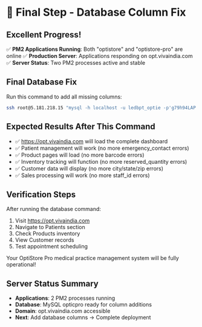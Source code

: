 # 🎉 Final Step - Database Column Fix

## Excellent Progress!
✅ **PM2 Applications Running**: Both "optistore" and "optistore-pro" are online
✅ **Production Server**: Applications responding on opt.vivaindia.com
✅ **Server Status**: Two PM2 processes active and stable

## Final Database Fix
Run this command to add all missing columns:

```bash
ssh root@5.181.218.15 "mysql -h localhost -u ledbpt_optie -p'g79h94LAP' opticpro -e \"ALTER TABLE products ADD COLUMN IF NOT EXISTS barcode VARCHAR(100); ALTER TABLE patients ADD COLUMN IF NOT EXISTS emergency_contact VARCHAR(255); ALTER TABLE patients ADD COLUMN IF NOT EXISTS emergency_phone VARCHAR(20); ALTER TABLE store_inventory ADD COLUMN IF NOT EXISTS reserved_quantity INT DEFAULT 0; ALTER TABLE sales ADD COLUMN IF NOT EXISTS staff_id VARCHAR(36); ALTER TABLE customers ADD COLUMN IF NOT EXISTS city VARCHAR(100); ALTER TABLE customers ADD COLUMN IF NOT EXISTS state VARCHAR(50); ALTER TABLE customers ADD COLUMN IF NOT EXISTS zip_code VARCHAR(20); ALTER TABLE prescriptions ADD COLUMN IF NOT EXISTS store_id VARCHAR(36);\""
```

## Expected Results After This Command
- ✅ https://opt.vivaindia.com will load the complete dashboard
- ✅ Patient management will work (no more emergency_contact errors)
- ✅ Product pages will load (no more barcode errors)  
- ✅ Inventory tracking will function (no more reserved_quantity errors)
- ✅ Customer data will display (no more city/state/zip errors)
- ✅ Sales processing will work (no more staff_id errors)

## Verification Steps
After running the database command:
1. Visit https://opt.vivaindia.com
2. Navigate to Patients section
3. Check Products inventory 
4. View Customer records
5. Test appointment scheduling

Your OptiStore Pro medical practice management system will be fully operational!

## Server Status Summary
- **Applications**: 2 PM2 processes running
- **Database**: MySQL opticpro ready for column additions
- **Domain**: opt.vivaindia.com accessible
- **Next**: Add database columns → Complete deployment
